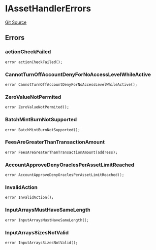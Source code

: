 # IAssetHandlerErrors
[Git Source](https://github.com/thrackle-io/rules-engine/blob/9f8d8e88474215a5428a3c0196051d47d58e8650/src/common/IErrors.sol)


## Errors
### actionCheckFailed

```solidity
error actionCheckFailed();
```

### CannotTurnOffAccountDenyForNoAccessLevelWhileActive

```solidity
error CannotTurnOffAccountDenyForNoAccessLevelWhileActive();
```

### ZeroValueNotPermited

```solidity
error ZeroValueNotPermited();
```

### BatchMintBurnNotSupported

```solidity
error BatchMintBurnNotSupported();
```

### FeesAreGreaterThanTransactionAmount

```solidity
error FeesAreGreaterThanTransactionAmount(address);
```

### AccountApproveDenyOraclesPerAssetLimitReached

```solidity
error AccountApproveDenyOraclesPerAssetLimitReached();
```

### InvalidAction

```solidity
error InvalidAction();
```

### InputArraysMustHaveSameLength

```solidity
error InputArraysMustHaveSameLength();
```

### InputArraysSizesNotValid

```solidity
error InputArraysSizesNotValid();
```

